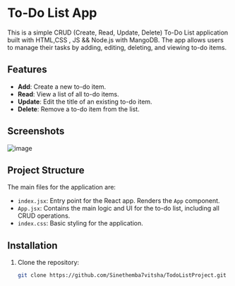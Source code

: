 # To-Do List App

This is a simple CRUD (Create, Read, Update, Delete) To-Do List application built with HTML,CSS , JS && Node.js with MangoDB. The app allows users to manage their tasks by adding, editing, deleting, and viewing to-do items.

## Features

- **Add**: Create a new to-do item.
- **Read**: View a list of all to-do items.
- **Update**: Edit the title of an existing to-do item.
- **Delete**: Remove a to-do item from the list.

## Screenshots

![image](https://github.com/user-attachments/assets/427509dd-4277-4b59-a4df-49e00ef2e4c1)


## Project Structure

The main files for the application are:
- `index.jsx`: Entry point for the React app. Renders the `App` component.
- `App.jsx`: Contains the main logic and UI for the to-do list, including all CRUD operations.
- `index.css`: Basic styling for the application.

## Installation

1. Clone the repository:
   ```bash
   git clone https://github.com/Sinethemba7vitsha/TodoListProject.git
